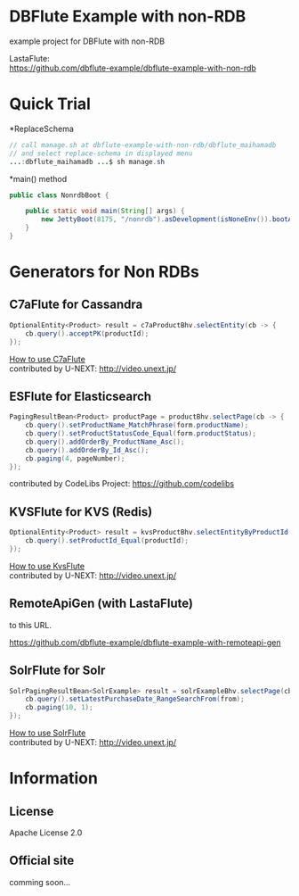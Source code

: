 DBFlute Example with non-RDB
=======================
example project for DBFlute with non-RDB

LastaFlute:  
https://github.com/dbflute-example/dbflute-example-with-non-rdb

# Quick Trial
*ReplaceSchema
```java
// call manage.sh at dbflute-example-with-non-rdb/dbflute_maihamadb
// and select replace-schema in displayed menu
...:dbflute_maihamadb ...$ sh manage.sh
```

*main() method
```java
public class NonrdbBoot {

    public static void main(String[] args) {
        new JettyBoot(8175, "/nonrdb").asDevelopment(isNoneEnv()).bootAwait();
    }
}
```

# Generators for Non RDBs
## C7aFlute for Cassandra
```java
OptionalEntity<Product> result = c7aProductBhv.selectEntity(cb -> {
    cb.query().acceptPK(productId);
});
```
[How to use C7aFlute](dbflute_maihamadb/freegen/c7a/README.md)  
contributed by U-NEXT: http://video.unext.jp/

## ESFlute for Elasticsearch
```java
PagingResultBean<Product> productPage = productBhv.selectPage(cb -> {
    cb.query().setProductName_MatchPhrase(form.productName);
    cb.query().setProductStatusCode_Equal(form.productStatus);
    cb.query().addOrderBy_ProductName_Asc();
    cb.query().addOrderBy_Id_Asc();
    cb.paging(4, pageNumber);
});
```
contributed by CodeLibs Project: https://github.com/codelibs

## KVSFlute for KVS (Redis)
```java
OptionalEntity<Product> result = kvsProductBhv.selectEntityByProductId(cb -> {
    cb.query().setProductId_Equal(productId);
});
```
[How to use KvsFlute](dbflute_maihamadb/freegen/kvs/README.md)  
contributed by U-NEXT: http://video.unext.jp/

## RemoteApiGen (with LastaFlute)

to this URL.

https://github.com/dbflute-example/dbflute-example-with-remoteapi-gen


## SolrFlute for Solr
```java
SolrPagingResultBean<SolrExample> result = solrExampleBhv.selectPage(cb -> {
    cb.query().setLatestPurchaseDate_RangeSearchFrom(from);
    cb.paging(10, 1);
});
```
[How to use SolrFlute](dbflute_maihamadb/freegen/solr/README.md)  
contributed by U-NEXT: http://video.unext.jp/

# Information
## License
Apache License 2.0

## Official site
comming soon...

